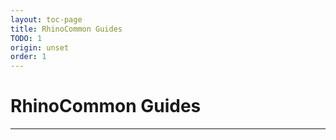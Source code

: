 ```yaml
---
layout: toc-page
title: RhinoCommon Guides
TODO: 1
origin: unset
order: 1
---
```


# RhinoCommon Guides
---

